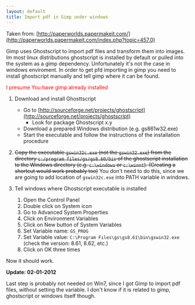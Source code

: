 ```yaml
--- 
layout: default
title: Import pdf in Gimp under windows
---
```

Taken from: [http://paperworlds.papermakeit.com/](http://paperworlds.papermakeit.com/index.php?topic=457.0)

Gimp uses Ghostscript to import pdf files and transform them into images. Im most linux distributions ghostscript is installed by default or pulled into the system as a gimp dependency.
Unfortunately it's not the case in windows enviroment. In order to get pfd importing in gimp you need to install ghostscript manually and tell gimp where it can be found.


<span style="color:red">I presume You have gimp already installed</span>

1. Download and install Ghosttscript
   * Go to [http://sourceforge.net/projects/ghostscript](http://sourceforge.net/projects/ghostscript)
	 * Look for package Ghostscript x.y
   * Download a prepared Windows distribution (e.g. gs861w32.exe)
   * Start the executable and follow the instructions of the installation procedure


2. <strike>Copy the executable `gswin32c.exe` (not the `gswin32.exe`) from the 
   directory `c:/program files/gs/gs8.60/bin` of the ghostscript installation 
	to the Windows directory (e.g. `c:\windows` or `c:\winnt`). (Creating a 
	shortcut would work probably too)</strike> You don't need to do this, since we are 
	going to add location of `gswin32c.exe` into PATH variable in windows.

2. Tell windows where Ghostscript executable is installed
	1. Open the Control Panel
	2. Double click on System icon
	3. Go to Advanced System Properties
	4. Click on Environment Variables
	5. Click on New button of System Variables
	6. Set Variable name: `GS_PROG`
	7. Set Variable value: `C:\Program Files\gs\gs8.61\bin\gswin32.exe` (check the version: 8.61, 8.62, etc.)
	7. Click on OK three times

Now it should work.

**Update: 02-01-2012**

Last step is probably not needed on Win7, since I got Gimp to import pdf files, 
without setting the variable. I don't know if it is related to gimp, 
ghostscript or windows itself though.

